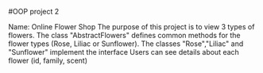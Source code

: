 #OOP project 2

Name: Online Flower Shop
The purpose of this project is to view 3 types of flowers.
The class "AbstractFlowers" defines common methods for the flower types (Rose, Liliac or Sunflower).
The classes "Rose","Liliac" and "Sunflower" implement the interface
Users can see details about each flower (id, family, scent)
